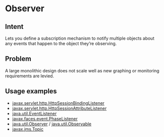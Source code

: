 # Observer


## Intent
Lets you define a subscription mechanism to notify multiple objects about any events that happen to the object they’re observing.


## Problem
A large monolithic design does not scale well as new graphing or monitoring requirements are levied.


## Usage examples
* [javax.servlet.http.HttpSessionBindingListener](http://docs.oracle.com/javaee/7/api/javax/servlet/http/HttpSessionBindingListener.html)
* [javax.servlet.http.HttpSessionAttributeListener](http://docs.oracle.com/javaee/7/api/javax/servlet/http/HttpSessionAttributeListener.html)
* [java.util.EventListener](http://docs.oracle.com/javase/8/docs/api/java/util/EventListener.html)
* [javax.faces.event.PhaseListener](http://docs.oracle.com/javaee/7/api/javax/faces/event/PhaseListener.html)
* [java.util.Observer](http://docs.oracle.com/javase/8/docs/api/java/util/Observer.html) / [java.util.Observable](http://docs.oracle.com/javase/8/docs/api/java/util/Observable.html)
* [javax.jms.Topic](https://docs.oracle.com/javaee/7/api/javax/jms/class-use/Topic.html)
